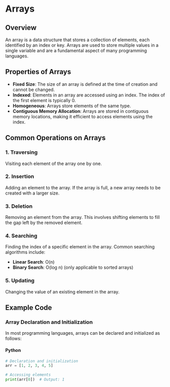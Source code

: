 # Arrays

## Overview
An array is a data structure that stores a collection of elements, each identified by an index or key. Arrays are used to store multiple values in a single variable and are a fundamental aspect of many programming languages.

## Properties of Arrays
- **Fixed Size**: The size of an array is defined at the time of creation and cannot be changed.
- **Indexed**: Elements in an array are accessed using an index. The index of the first element is typically 0.
- **Homogeneous**: Arrays store elements of the same type.
- **Contiguous Memory Allocation**: Arrays are stored in contiguous memory locations, making it efficient to access elements using the index.

## Common Operations on Arrays
### 1. Traversing
Visiting each element of the array one by one.

### 2. Insertion
Adding an element to the array. If the array is full, a new array needs to be created with a larger size.

### 3. Deletion
Removing an element from the array. This involves shifting elements to fill the gap left by the removed element.

### 4. Searching
Finding the index of a specific element in the array. Common searching algorithms include:
- **Linear Search**: O(n)
- **Binary Search**: O(log n) (only applicable to sorted arrays)

### 5. Updating
Changing the value of an existing element in the array.

## Example Code
### Array Declaration and Initialization
In most programming languages, arrays can be declared and initialized as follows:

#### Python
```python
# Declaration and initialization
arr = [1, 2, 3, 4, 5]

# Accessing elements
print(arr[0])  # Output: 1

